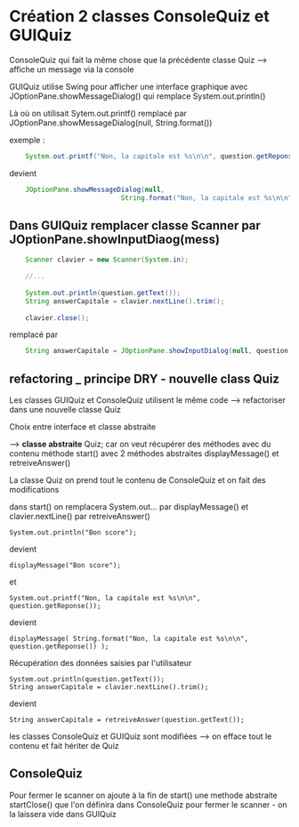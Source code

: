 # Création 2 classes ConsoleQuiz et GUIQuiz

ConsoleQuiz qui fait la même chose que la précédente classe Quiz
--> affiche un message via la console

GUIQuiz utilise Swing pour afficher une interface graphique avec 
JOptionPane.showMessageDialog() qui remplace System.out.println()

Là où on utilisait Sytem.out.printf() remplacé par JOptionPane.showMessageDialog(null, String.format())

exemple :

````java
	System.out.printf("Non, la capitale est %s\n\n", question.getReponse());
````

devient

````java
	JOptionPane.showMessageDialog(null, 
							String.format("Non, la capitale est %s\n\n", question.getReponse()));
````

## Dans GUIQuiz remplacer classe Scanner par JOptionPane.showInputDiaog(mess)

````java
	Scanner clavier = new Scanner(System.in);
	
	//...
	
	System.out.println(question.getText());
	String answerCapitale = clavier.nextLine().trim();
	
	clavier.close();
````

remplacé par 

````java
	String answerCapitale = JOptionPane.showInputDialog(null, question.getText());
````

## refactoring _ principe DRY - nouvelle class Quiz

Les classes GUIQuiz et ConsoleQuiz utilisent le même code --> refactoriser dans une nouvelle classe Quiz

Choix entre interface et classe abstraite

--> **classe abstraite** Quiz; car on veut récupérer des méthodes avec du contenu méthode start()
avec 2 méthodes abstraites displayMessage() et retreiveAnswer()

La classe Quiz on prend tout le contenu de ConsoleQuiz et on fait des modifications

dans start() on remplacera System.out... par displayMessage()
et clavier.nextLine() par retreiveAnswer()

	System.out.println("Bon score");
 
 devient
 
	displayMessage("Bon score");
	
et

	System.out.printf("Non, la capitale est %s\n\n", question.getReponse());
	
devient

	displayMessage( String.format("Non, la capitale est %s\n\n", question.getReponse()) );


Récupération des données saisies par l'utilisateur

	System.out.println(question.getText());
	String answerCapitale = clavier.nextLine().trim();
	
devient
	
	String answerCapitale = retreiveAnswer(question.getText());

les classes ConsoleQuiz et GUIQuiz sont modifiées --> on efface tout le contenu et fait hériter de Quiz

## ConsoleQuiz

Pour fermer le scanner on ajoute à la fin de start() une methode abstraite startClose()
que l'on définira dans ConsoleQuiz pour fermer le scanner - on la laissera vide dans GUIQuiz

